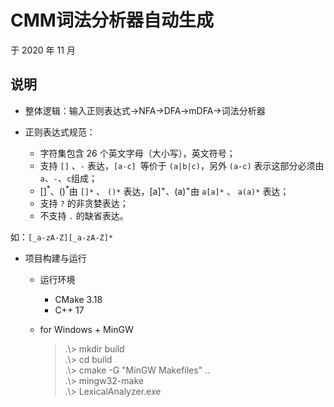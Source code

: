 # CMM词法分析器自动生成

于 2020 年 11 月

## 说明

- 整体逻辑：输入正则表达式->NFA->DFA->mDFA->词法分析器

- 正则表达式规范：
  
   - 字符集包含 26 个英文字母（大小写），英文符号；
   - 支持 `[]` 、`-` 表达，`[a-c] `等价于 `(a|b|c)`，另外 `(a-c)` 表示这部分必须由`a`、`-`、`c`组成；
   - []<sup>\*</sup>、()<sup>\*</sup>由 `[]*` 、 `()*` 表达，[a]<sup>+</sup>、(a)<sup>+</sup>由 `a[a]*` 、 `a(a)*` 表达；
   - 支持 `?` 的非贪婪表达；
   - 不支持 `.` 的缺省表达。
   
如：`[_a-zA-Z][_a-zA-Z]*`
  
- 项目构建与运行

   - 运行环境
      - CMake 3.18
      - C++ 17

   - for Windows + MinGW
      > .\\> mkdir build <br>
      > .\\> cd build <br>
      > .\\> cmake -G "MinGW Makefiles" .. <br>
      > .\\> mingw32-make <br>
      > .\\> LexicalAnalyzer.exe <br>
